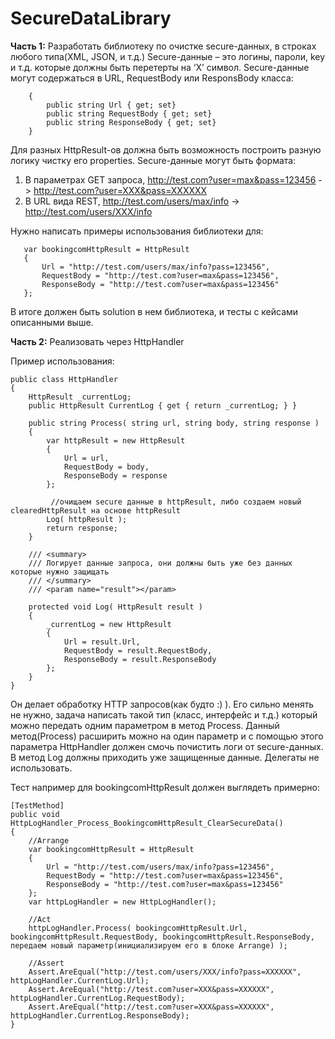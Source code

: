 # SecureDataLibrary

**Часть 1:**
Разработать библиотеку по очистке secure-данных, в строках любого типа(XML, JSON, и т.д.)
Secure-данные – это логины, пароли, key и т.д. которые должны быть перетерты на ‘X’ символ.
Secure-данные  могут содержаться в URL, RequestBody или ResponsBody класса:
```    class HttpResult
    {
        public string Url { get; set}
        public string RequestBody { get; set}
        public string ResponseBody { get; set}
    }
```
Для разных HttpResult-ов должна быть возможность построить разную логику чистку его properties.
Secure-данные могут быть формата:
1. В параметрах GET запроса, http://test.com?user=max&pass=123456 -> http://test.com?user=XXX&pass=XXXXXX
2. В URL вида REST, http://test.com/users/max/info -> http://test.com/users/XXX/info

 Нужно написать примеры использования библиотеки для:
 ```
    var bookingcomHttpResult = HttpResult
    {
        Url = "http://test.com/users/max/info?pass=123456",
        RequestBody = "http://test.com?user=max&pass=123456",
        ResponseBody = "http://test.com?user=max&pass=123456"
    };
```
В итоге должен быть solution в нем библиотека, и тесты с кейсами описанными выше.

**Часть 2:**
Реализовать через HttpHandler

Пример использования:
```
public class HttpHandler
{
    HttpResult _currentLog;
    public HttpResult CurrentLog { get { return _currentLog; } }

    public string Process( string url, string body, string response )
    {
        var httpResult = new HttpResult
        {
            Url = url,
            RequestBody = body,
            ResponseBody = response
        };

         //очищаем secure данные в httpResult, либо создаем новый clearedHttpResult на основе httpResult
        Log( httpResult );
        return response;
    }

    /// <summary>
    /// Логирует данные запроса, они должны быть уже без данных которые нужно защищать
    /// </summary>
    /// <param name="result"></param>

    protected void Log( HttpResult result )
    {
        _currentLog = new HttpResult
        {
            Url = result.Url,
            RequestBody = result.RequestBody,
            ResponseBody = result.ResponseBody
        };
    }
}
```
Он делает обработку HTTP запросов(как будто :) ).
Его сильно менять не нужно, задача написать такой тип (класс, интерфейс и т.д.) который можно передать одним параметром в метод Process.
Данный метод(Process) расширить можно на один параметр и с помощью этого параметра HttpHandler должен смочь почистить логи от secure-данных.
В метод Log должны приходить уже защищенные данные. Делегаты не использовать.

Тест например для bookingcomHttpResult должен выглядеть примерно:
```
[TestMethod]
public void HttpLogHandler_Process_BookingcomHttpResult_ClearSecureData()
{
    //Arrange
    var bookingcomHttpResult = HttpResult
    {
        Url = "http://test.com/users/max/info?pass=123456",
        RequestBody = "http://test.com?user=max&pass=123456",
        ResponseBody = "http://test.com?user=max&pass=123456"
    };
    var httpLogHandler = new HttpLogHandler();
	
    //Act
    httpLogHandler.Process( bookingcomHttpResult.Url, bookingcomHttpResult.RequestBody, bookingcomHttpResult.ResponseBody, передаем новый параметр(инициализируем его в блоке Arrange) );
    
	//Assert
    Assert.AreEqual("http://test.com/users/XXX/info?pass=XXXXXX", httpLogHandler.CurrentLog.Url);
    Assert.AreEqual("http://test.com?user=XXX&pass=XXXXXX", httpLogHandler.CurrentLog.RequestBody);
    Assert.AreEqual("http://test.com?user=XXX&pass=XXXXXX", httpLogHandler.CurrentLog.ResponseBody);
}
```

